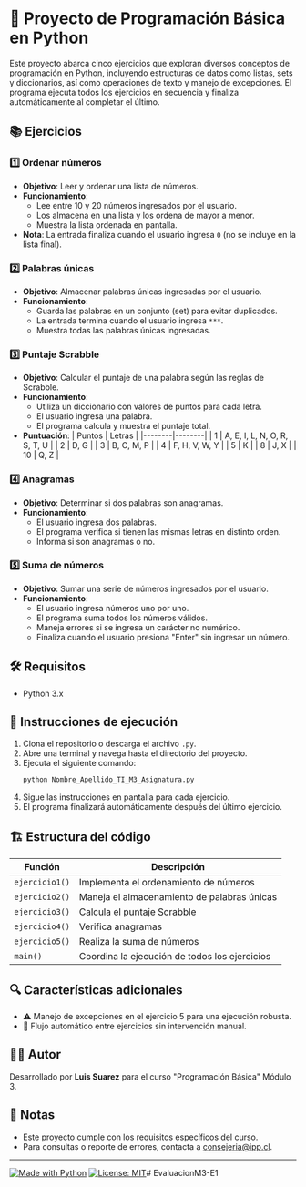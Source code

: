 # 🐍 Proyecto de Programación Básica en Python

Este proyecto abarca cinco ejercicios que exploran diversos conceptos de programación en Python, incluyendo estructuras de datos como listas, sets y diccionarios, así como operaciones de texto y manejo de excepciones. El programa ejecuta todos los ejercicios en secuencia y finaliza automáticamente al completar el último.

## 📚 Ejercicios

### 1️⃣ Ordenar números
- **Objetivo**: Leer y ordenar una lista de números.
- **Funcionamiento**: 
  - Lee entre 10 y 20 números ingresados por el usuario.
  - Los almacena en una lista y los ordena de mayor a menor.
  - Muestra la lista ordenada en pantalla.
- **Nota**: La entrada finaliza cuando el usuario ingresa `0` (no se incluye en la lista final).

### 2️⃣ Palabras únicas
- **Objetivo**: Almacenar palabras únicas ingresadas por el usuario.
- **Funcionamiento**:
  - Guarda las palabras en un conjunto (set) para evitar duplicados.
  - La entrada termina cuando el usuario ingresa `***`.
  - Muestra todas las palabras únicas ingresadas.

### 3️⃣ Puntaje Scrabble
- **Objetivo**: Calcular el puntaje de una palabra según las reglas de Scrabble.
- **Funcionamiento**:
  - Utiliza un diccionario con valores de puntos para cada letra.
  - El usuario ingresa una palabra.
  - El programa calcula y muestra el puntaje total.
- **Puntuación**:
  | Puntos | Letras |
  |--------|--------|
  | 1      | A, E, I, L, N, O, R, S, T, U |
  | 2      | D, G |
  | 3      | B, C, M, P |
  | 4      | F, H, V, W, Y |
  | 5      | K |
  | 8      | J, X |
  | 10     | Q, Z |

### 4️⃣ Anagramas
- **Objetivo**: Determinar si dos palabras son anagramas.
- **Funcionamiento**:
  - El usuario ingresa dos palabras.
  - El programa verifica si tienen las mismas letras en distinto orden.
  - Informa si son anagramas o no.

### 5️⃣ Suma de números
- **Objetivo**: Sumar una serie de números ingresados por el usuario.
- **Funcionamiento**:
  - El usuario ingresa números uno por uno.
  - El programa suma todos los números válidos.
  - Maneja errores si se ingresa un carácter no numérico.
  - Finaliza cuando el usuario presiona "Enter" sin ingresar un número.

## 🛠️ Requisitos

- Python 3.x

## 🚀 Instrucciones de ejecución

1. Clona el repositorio o descarga el archivo `.py`.
2. Abre una terminal y navega hasta el directorio del proyecto.
3. Ejecuta el siguiente comando:
   ```bash
   python Nombre_Apellido_TI_M3_Asignatura.py
   ```
4. Sigue las instrucciones en pantalla para cada ejercicio.
5. El programa finalizará automáticamente después del último ejercicio.

## 🏗️ Estructura del código

| Función | Descripción |
|---------|-------------|
| `ejercicio1()` | Implementa el ordenamiento de números |
| `ejercicio2()` | Maneja el almacenamiento de palabras únicas |
| `ejercicio3()` | Calcula el puntaje Scrabble |
| `ejercicio4()` | Verifica anagramas |
| `ejercicio5()` | Realiza la suma de números |
| `main()` | Coordina la ejecución de todos los ejercicios |

## 🔍 Características adicionales

- ⚠️ Manejo de excepciones en el ejercicio 5 para una ejecución robusta.
- 🔄 Flujo automático entre ejercicios sin intervención manual.

## 👨‍💻 Autor

Desarrollado por **Luis Suarez** para el curso "Programación Básica" Módulo 3.

## 📝 Notas

- Este proyecto cumple con los requisitos específicos del curso.
- Para consultas o reporte de errores, contacta a consejeria@ipp.cl.

---

[![Made with Python](https://img.shields.io/badge/Made%20with-Python-1f425f.svg)](https://www.python.org/)
[![License: MIT](https://img.shields.io/badge/License-MIT-yellow.svg)](https://opensource.org/licenses/MIT)# EvaluacionM3-E1
